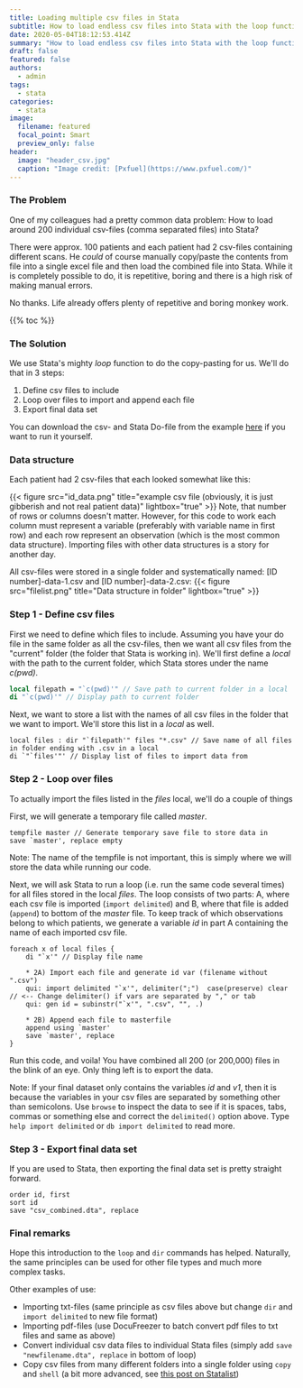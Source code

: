 ```yaml
---
title: Loading multiple csv files in Stata
subtitle: How to load endless csv files into Stata with the loop function instead of copy/pasting yourself to death.
date: 2020-05-04T18:12:53.414Z
summary: "How to load endless csv files into Stata with the loop function instead of copy/pasting yourself to death."
draft: false
featured: false
authors:
  - admin
tags:
  - stata
categories:
  - stata
image:
  filename: featured
  focal_point: Smart
  preview_only: false
header:
  image: "header_csv.jpg"
  caption: "Image credit: [Pxfuel](https://www.pxfuel.com/)"
---
```

### The Problem
One of my colleagues had a pretty common data problem: How to load around 200 individual csv-files (comma separated files) into Stata?

There were approx. 100 patients and each patient had 2 csv-files containing different scans. He _could_ of course manually copy/paste the contents from file into a single excel file and then load the combined file into Stata. While it is completely possible to do, it is repetitive, boring and there is a high risk of making manual errors.

No thanks. Life already offers plenty of repetitive and boring monkey work.

{{% toc %}}


### The Solution
We use Stata's mighty _loop_ function to do the copy-pasting for us. We'll do that in 3 steps:
1. Define csv files to include
2. Loop over files to import and append each file
3. Export final data set

You can download the csv- and Stata Do-file from the example [here](https://github.com/andreasebbehoj/stata-examples/tree/master/Importing%20multiple%20csv%20files) if you want to run it yourself.

### Data structure
Each patient had 2 csv-files that each looked somewhat like this:

{{< figure src="id_data.png" title="example csv file (obviously, it is just gibberish and not real patient data)" lightbox="true" >}}
Note, that number of rows or columns doesn't matter. However, for this code to work each column must represent a variable (preferably with variable name in first row) and each row represent an observation (which is the most common data structure). Importing files with other data structures is a story for another day.

All csv-files were stored in a single folder and systematically named: [ID number]-data-1.csv and [ID number]-data-2.csv:
{{< figure src="filelist.png" title="Data structure in folder" lightbox="true" >}}


### Step 1 - Define csv files
First we need to define which files to include. Assuming you have your do file in the same folder as all the csv-files, then we want all csv files from the "current" folder (the folder that Stata is working in). We'll first define a _local_ with the path to the current folder, which Stata stores under the name _c(pwd)_.
```stata
local filepath = "`c(pwd)'" // Save path to current folder in a local
di "`c(pwd)'" // Display path to current folder
```

Next, we want to store a list with the names of all csv files in the folder that we want to import. We'll store this list in a _local_ as well.
```
local files : dir "`filepath'" files "*.csv" // Save name of all files in folder ending with .csv in a local
di `"`files'"' // Display list of files to import data from
```


### Step 2 - Loop over files
To actually import the files listed in the _files_ local, we'll do a couple of things

First, we will generate a temporary file called _master_.
```
tempfile master // Generate temporary save file to store data in
save `master', replace empty
```
Note: The name of the tempfile is not important, this is simply where we will store the data while running our code.

Next, we will ask Stata to run a loop (i.e. run the same code several times) for all files stored in the local _files_. The loop consists of two parts: A, where each csv file is imported (`import delimited`) and B, where that file is added (`append`) to bottom of the _master_ file. To keep track of which observations belong to which patients, we generate a variable _id_ in part A containing  the name of each imported csv file.
```
foreach x of local files {
    di "`x'" // Display file name

	* 2A) Import each file and generate id var (filename without ".csv")
	qui: import delimited "`x'", delimiter(";")  case(preserve) clear // <-- Change delimiter() if vars are separated by "," or tab
	qui: gen id = subinstr("`x'", ".csv", "", .)

	* 2B) Append each file to masterfile
	append using `master'
	save `master', replace
}
```
Run this code, and voila! You have combined all 200 (or 200,000) files in the blink of an eye. Only thing left is to export the data.

Note: If your final dataset only contains the variables _id_ and _v1_, then it is because the variables in your csv files are separated by something other than semicolons. Use `browse` to inspect the data to see if it is spaces, tabs, commas or something else and correct the `delimited()` option above. Type `help import delimited` or `db import delimited` to read more.


### Step 3 - Export final data set
If you are used to Stata, then exporting the final data set is pretty straight forward.
```
order id, first
sort id
save "csv_combined.dta", replace
```


### Final remarks
Hope this introduction to the `loop` and `dir` commands has helped. Naturally, the same principles can be used for other file types and much more complex tasks.

Other examples of use:
* Importing txt-files (same principle as csv files above but change `dir` and `import delimited` to new file format)
* Importing pdf-files (use DocuFreezer to batch convert pdf files to txt files and same as above)
* Convert individual csv data files to individual Stata files (simply add `save "newfilename.dta", replace` in bottom of loop)
* Copy csv files from many different folders into a single folder using `copy` and `shell` (a bit more advanced, see [this post on Statalist](https://www.statalist.org/forums/forum/general-stata-discussion/general/1384969-using-copy-with-local-macros))
